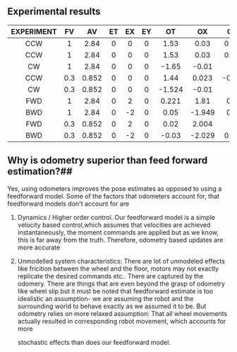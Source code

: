 ## Experimental results ##

| EXPERIMENT | FV     | AV     | ET    | EX     | EY     | OT   | OX    | 0Y   | FT   | FX    | FY    | GT    | GX    | GY    | DT    | DX    | DY|
|:---:        |:---:  | :---:  | :---: |:--:   | :---:  | :---:| :---: |:---: | :---: | :---: |:---: |:---:  |:---:  |:---:  |:---:  |:---:  |:---:|
| CCW         | 1     | 2.84   |  0    |    0   |   0    | 1.53 | 0.03  | 0.04 | 1.776 | 0     | 0     |   1.53| 0     |   0   | 0.0765| 0     | 0     |
| CCW         |1      |	2.84   |	0    |	0     |	0      |	1.53|	0.03  |	0.04 |	1.776|	0	   |0	     |1.53	 | 0	   |0	     |0.0765 |0	     |0      |
| CW          |1      |	2.84   |	0    |0	      |0	     |-1.65 |	-0.01 |	0	   |-0.8   |	0	   |0	     |-1.134 |	0    |	0	   |-0.0567|0	     |0      |
| CCW         |0.3    |	0.852  |	0	   |0       |	0      |	1.44|	0.023	|-0.02 |	1.514|	0    |	0    |	1.5  |	0	   |0	     |0.075  |	0    |	0    |
| CW          |0.3    |	0.852  |	0    |	0     |	0	     |-1.524|	-0.01 |	0	   |-3.103 |	0	   |0	     |1.553  |	0    |	0    |0.07765|	0    |	0    |
| FWD         |1	    |2.84    |	0	   |2	      |0	     |0.221 |	1.81  |	0.2	 |0	     |2.003  |	0	   |1.81	 |0.15   |	0.08 |0.0905 |0.0075 |	0.004|
| BWD         |1	    |2.84    |	0    |	-2    |0	     |0.05  |	-1.949|	0.1  |	0	   |-2.004 |	0	   |0.08   |	-1.88| 0.165 |0.004	 |-0.094 |0.00825|
| FWD         |0.3    |	0.852  |	0	   |2	      |0	     |0.02  |	2.004 |	0	   |0      |2.004  |	0	   |0.04   |	1.98 |	0.1  |	0.004|0.002	 |-0.01  |
| BWD         |0.3    | 0.852  |	0	   |-2	    |0	     |-0.03 |	-2.029|	0.03 |	0	   |-2.015 |	0	   |0	     |-2     |	0.08 |	0	   |0	     |-0.008 |



## Why is odometry superior than feed forward estimation?##

Yes, using odometers improves the pose estimates as opposed to using a feedforward model.
Some of the factors that odometers account for, that feedforward models don't account for are
1. Dynamics / Higher order control. Our feedforward model is a simple velocity based control,which
  assumes that velocities are achieved instantaneously, the moment commands are applied but
  as we know, this is far away from the truth. Therefore, odometry based updates are more accurate
2. Unmodelled system characteristics: There are lot of unmodeled effects like fricition between
   the wheel and the floor, motors may not exactly replicate the desired commands etc..
   There are captured by the odomery. There are things that are even beyond the grasp of
   odometry like wheel slip but it must be noted that feedforward estimate is too idealistic
   an assumption- we are assuming the robot and the surrounding world to behave exactly as 
   we assumed it to be. But odometry relies on more relaxed assumption: That all wheel
   movements actually resulted in corresponding robot movement, which accounts for more
   
   stochastic effects than does our feedforward model.

